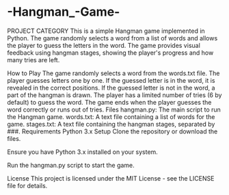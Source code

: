 # -Hangman_-Game-
PROJECT CATEGORY
This is a simple Hangman game implemented in Python. The game randomly selects a word from a list of words and allows the player to guess the letters in the word. The game provides visual feedback using hangman stages, showing the player's progress and how many tries are left.

How to Play
The game randomly selects a word from the words.txt file.
The player guesses letters one by one.
If the guessed letter is in the word, it is revealed in the correct positions.
If the guessed letter is not in the word, a part of the hangman is drawn.
The player has a limited number of tries (6 by default) to guess the word.
The game ends when the player guesses the word correctly or runs out of tries.
Files
hangman.py: The main script to run the Hangman game.
words.txt: A text file containing a list of words for the game.
stages.txt: A text file containing the hangman stages, separated by ###.
Requirements
Python 3.x
Setup
Clone the repository or download the files.

Ensure you have Python 3.x installed on your system.

Run the hangman.py script to start the game.

License
This project is licensed under the MIT License - see the LICENSE file for details.
